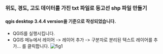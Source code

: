 ### 위도, 경도, 고도 데이터를 가진 txt 파일로 등고선 shp 파일 만들기

#### qgis desktop 3.4.4 version을 기준으로 작성되었습니다.

* QGIS를 실행시킵니다.
* QGIS 메뉴에서 레이어 -> 레이어 추가 -> 구분자로 분리된 텍스트 레이어를 추가... 를 클릭합니다.
![fig1](./QGIS/images/)
